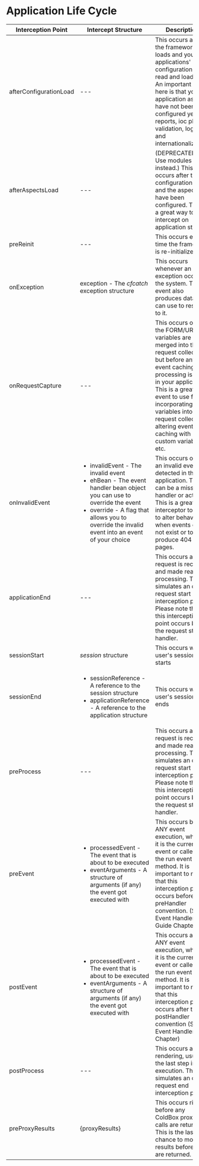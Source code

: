 # Application Life Cycle

|Interception Point|Intercept Structure|Description|
|--|--|--|
|afterConfigurationLoad |---|This occurs after the framework loads and your applications' configuration file is read and loaded. An important note here is that your application aspects have not been configured yet: bug reports, ioc plugin, validation, logging, and internationalization.|
|afterAspectsLoad |---|(DEPRECATED.  Use modules instead.) This occurs after the configuration loads and the aspects have been configured. This is a great way to intercept on application start.|
|preReinit |---|This occurs every time the framework is re-initialized|
|onException |exception - The *cfcatch* exception structure |This occurs whenever an exception occurs in the system. This event also produces data you can use to respond to it.|
|onRequestCapture |---|This occurs once the FORM/URL variables are merged into the request collection but before any event caching or processing is done in your application. This is a great event to use for incorporating variables into the request collections, altering event caching with custom variables, etc.|
|onInvalidEvent |<ul><li>invalidEvent - The invalid event</li><li>ehBean - The event handler bean object you can use to override the event</li><li>override - A flag that allows you to override the invalid event into an event of your choice</li></ul>|This occurs once an invalid event is detected in the application. This can be a missing handler or action. This is a great interceptor to use to alter behavior when events do not exist or to produce 404 pages.|
|applicationEnd |---|This occurs after a request is received and made ready for processing. This simulates an on request start interception point. Please note that this interception point occurs before the request start handler. |
|sessionStart |*session* structure |This occurs when a user's session starts|
|sessionEnd |<ul><li>sessionReference - A reference to the session structure</li><li>applicationReference - A reference to the application structure</li></ul>|This occurs when a user's session ends|
|preProcess |---|This occurs after a request is received and made ready for processing. This simulates an on request start interception point. Please note that this interception point occurs before the request start handler. |
|preEvent |<ul><li>processedEvent - The event that is about to be executed</li><li>eventArguments - A structure of arguments (if any) the event got executed with</li></ul>|This occurs before ANY event execution, whether it is the current event or called via the run event method. It is important to note that this interception point occurs before the preHandler convention. (See Event Handler Guide Chapter) |
|postEvent|<ul><li>processedEvent - The event that is about to be executed</li><li>eventArguments - A structure of arguments (if any) the event got executed with</li></ul>|This occurs after ANY event execution, whether it is the current event or called via the run event method. It is important to note that this interception point occurs after the postHandler convention (See Event Handler Chapter) |
|postProcess |---|This occurs after rendering, usually the last step in an execution. This simulates an on request end interception point. |
|preProxyResults |{proxyResults} |This occurs right before any ColdBox proxy calls are returned. This is the last chance to modify results before they are returned.|

